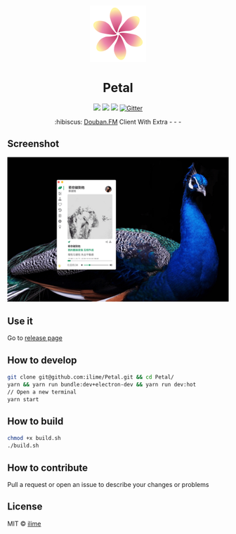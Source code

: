 <p align="center">
  <img src="build/icons/128x128.png" alt="Petal" />
</p>
<h1 align="center">Petal</h1>
<p align="center">
  <a href="https://travis-ci.org/ilime/Petal"><img src="https://travis-ci.org/ilime/Petal.svg?branch=dev" /></a>
  <img src="https://david-dm.org/ilime/Petal.svg" />
  <a href="https://opensource.org/licenses/MIT"><img src="https://img.shields.io/badge/License-MIT-yellow.svg" /></a>
  <a href="https://gitter.im/ilime/Petal?utm_source=badge&utm_medium=badge&utm_campaign=pr-badge">
    <img src="https://badges.gitter.im/ilime/Petal.svg" alt="Gitter" />
  </a>
</p>
<p align="center">:hibiscus: <a href="https://douban.fm">Douban.FM</a> Client With Extra - - -</p>

## Screenshot

![petal-screenshot.png](petal-screenshot.png)

## Use it

Go to [release page](https://github.com/ilime/Petal/releases)

## How to develop

```sh
git clone git@github.com:ilime/Petal.git && cd Petal/
yarn && yarn run bundle:dev+electron-dev && yarn run dev:hot
// Open a new terminal
yarn start
```

## How to build

```sh
chmod +x build.sh
./build.sh
```

## How to contribute

Pull a request or open an issue to describe your changes or problems

## License

MIT &copy; [ilime](https://github.com/ilime)
